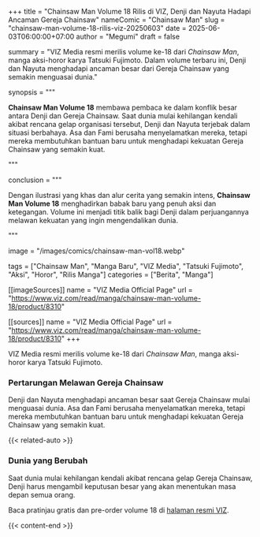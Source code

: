 +++
title = "Chainsaw Man Volume 18 Rilis di VIZ, Denji dan Nayuta Hadapi Ancaman Gereja Chainsaw"
nameComic = "Chainsaw Man"
slug = "chainsaw-man-volume-18-rilis-viz-20250603"
date = 2025-06-03T06:00:00+07:00
author = "Megumi"
draft = false

summary = "VIZ Media resmi merilis volume ke-18 dari *Chainsaw Man*, manga aksi-horor karya Tatsuki Fujimoto. Dalam volume terbaru ini, Denji dan Nayuta menghadapi ancaman besar dari Gereja Chainsaw yang semakin menguasai dunia."

synopsis = """<p><strong>Chainsaw Man Volume 18</strong> membawa pembaca ke dalam konflik besar antara Denji dan Gereja Chainsaw. Saat dunia mulai kehilangan kendali akibat rencana gelap organisasi tersebut, Denji dan Nayuta terjebak dalam situasi berbahaya. Asa dan Fami berusaha menyelamatkan mereka, tetapi mereka membutuhkan bantuan baru untuk menghadapi kekuatan Gereja Chainsaw yang semakin kuat.</p>"""

conclusion = """<p>Dengan ilustrasi yang khas dan alur cerita yang semakin intens, <strong>Chainsaw Man Volume 18</strong> menghadirkan babak baru yang penuh aksi dan ketegangan. Volume ini menjadi titik balik bagi Denji dalam perjuangannya melawan kekuatan yang ingin mengendalikan dunia.</p>"""

image = "/images/comics/chainsaw-man-vol18.webp"

tags = ["Chainsaw Man", "Manga Baru", "VIZ Media", "Tatsuki Fujimoto", "Aksi", "Horor", "Rilis Manga"]
categories = ["Berita", "Manga"]


[[imageSources]]
name = "VIZ Media Official Page"
url = "https://www.viz.com/read/manga/chainsaw-man-volume-18/product/8310"

[[sources]]
name = "VIZ Media Official Page"
url = "https://www.viz.com/read/manga/chainsaw-man-volume-18/product/8310"
+++

VIZ Media resmi merilis volume ke-18 dari *Chainsaw Man*, manga aksi-horor karya Tatsuki Fujimoto.

### **Pertarungan Melawan Gereja Chainsaw**
Denji dan Nayuta menghadapi ancaman besar saat Gereja Chainsaw mulai menguasai dunia. Asa dan Fami berusaha menyelamatkan mereka, tetapi mereka membutuhkan bantuan baru untuk menghadapi kekuatan Gereja Chainsaw yang semakin kuat.

{{< related-auto >}}
### **Dunia yang Berubah**
Saat dunia mulai kehilangan kendali akibat rencana gelap Gereja Chainsaw, Denji harus mengambil keputusan besar yang akan menentukan masa depan semua orang.

Baca pratinjau gratis dan pre-order volume 18 di [halaman resmi VIZ](https://www.viz.com/read/manga/chainsaw-man-volume-18/product/8310).

 
{{< content-end >}}